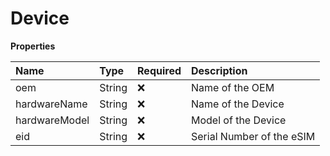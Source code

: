 # Device

**Properties**

| Name          | Type   | Required | Description               |
| :------------ | :----- | :------- | :------------------------ |
| oem           | String | ❌       | Name of the OEM           |
| hardwareName  | String | ❌       | Name of the Device        |
| hardwareModel | String | ❌       | Model of the Device       |
| eid           | String | ❌       | Serial Number of the eSIM |
